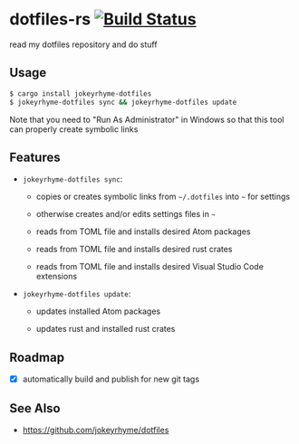 # dotfiles-rs [![Build Status](https://travis-ci.org/jokeyrhyme/dotfiles-rs.svg?branch=master)](https://travis-ci.org/jokeyrhyme/dotfiles-rs)

read my dotfiles repository and do stuff

## Usage

```sh
$ cargo install jokeyrhyme-dotfiles
$ jokeyrhyme-dotfiles sync && jokeyrhyme-dotfiles update
```

Note that you need to "Run As Administrator" in Windows so that this tool can properly create symbolic links

## Features

* `jokeyrhyme-dotfiles sync`:

  * copies or creates symbolic links from `~/.dotfiles` into `~` for settings

  * otherwise creates and/or edits settings files in `~`

  * reads from TOML file and installs desired Atom packages

  * reads from TOML file and installs desired rust crates

  * reads from TOML file and installs desired Visual Studio Code extensions

* `jokeyrhyme-dotfiles update`:

  * updates installed Atom packages

  * updates rust and installed rust crates

## Roadmap

* [x] automatically build and publish for new git tags

## See Also

* https://github.com/jokeyrhyme/dotfiles
